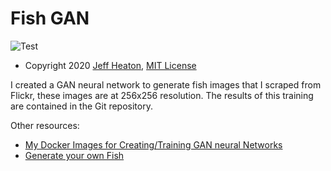 # Fish GAN

![Test](https://raw.githubusercontent.com/jeffheaton/pretrained-gan-fish/main/fish-gan.jpg)
* Copyright 2020 [Jeff Heaton](https://www.heatonresearch.com/), [MIT License](https://opensource.org/licenses/MIT)

I created a GAN neural network to generate fish images that I scraped from Flickr, these images are at 256x256 resolution.  The results of this training are contained in the Git repository.  

Other resources:

* [My Docker Images for Creating/Training GAN neural Networks](https://hub.docker.com/r/heatonresearch/stylegan2-ada)
* [Generate your own Fish](https://github.com/jeffheaton/pretrained-gan-fish/blob/main/fish-gan.ipynb)
